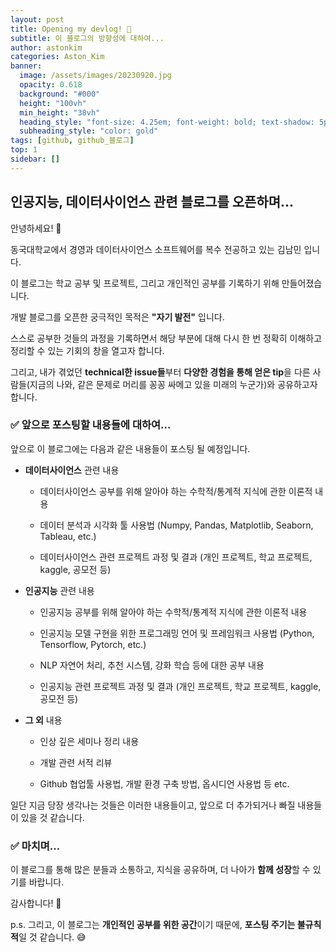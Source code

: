 ```yaml
---
layout: post
title: Opening my devlog! 🎉
subtitle: 이 블로그의 방향성에 대하여...
author: astonkim
categories: Aston_Kim
banner:
  image: /assets/images/20230920.jpg
  opacity: 0.618
  background: "#000"
  height: "100vh"
  min_height: "38vh"
  heading_style: "font-size: 4.25em; font-weight: bold; text-shadow: 5px 6px 5px black;"
  subheading_style: "color: gold"
tags: [github, github_블로그]
top: 1
sidebar: []
---
```


## 인공지능, 데이터사이언스 관련 블로그를 오픈하며...


안녕하세요! 👋

동국대학교에서 경영과 데이터사이언스 소프트웨어를 복수 전공하고 있는 김남민 입니다.

이 블로그는 학교 공부 및 프로젝트, 그리고 개인적인 공부를 기록하기 위해 만들어졌습니다.

개발 블로그를 오픈한 궁극적인 목적은 **"자기 발전"** 입니다.

스스로 공부한 것들의 과정을 기록하면서 해당 부분에 대해 다시 한 번 정확히 이해하고 정리할 수 있는 기회의 창을 열고자 합니다.

그리고, 내가 겪었던 **technical한 issue들**부터 **다양한 경험을 통해 얻은 tip**을 다른 사람들(지금의 나와, 같은 문제로 머리를 꽁꽁 싸메고 있을 미래의 누군가)와 공유하고자 합니다.


### ✅ 앞으로 포스팅할 내용들에 대하여...


앞으로 이 블로그에는 다음과 같은 내용들이 포스팅 될 예정입니다.

- **데이터사이언스** 관련 내용

  - 데이터사이언스 공부를 위해 알아야 하는 수학적/통계적 지식에 관한 이론적 내용

  - 데이터 분석과 시각화 툴 사용법 (Numpy, Pandas, Matplotlib, Seaborn, Tableau, etc.)

  - 데이터사이언스 관련 프로젝트 과정 및 결과 (개인 프로젝트, 학교 프로젝트, kaggle, 공모전 등)


- **인공지능** 관련 내용

  - 인공지능 공부를 위해 알아야 하는 수학적/통계적 지식에 관한 이론적 내용

  - 인공지능 모델 구현을 위한 프로그래밍 언어 및 프레임워크 사용법 (Python, Tensorflow, Pytorch, etc.)

  - NLP 자연어 처리, 추천 시스템, 강화 학습 등에 대한 공부 내용

  - 인공지능 관련 프로젝트 과정 및 결과 (개인 프로젝트, 학교 프로젝트, kaggle, 공모전 등)


- **그 외** 내용

  - 인상 깊은 세미나 정리 내용

  - 개발 관련 서적 리뷰

  - Github 협업툴 사용법, 개발 환경 구축 방법, 옵시디언 사용법 등 etc.


일단 지금 당장 생각나는 것들은 이러한 내용들이고, 앞으로 더 추가되거나 빠질 내용들이 있을 것 같습니다.


### ✅ 마치며...


이 블로그를 통해 많은 분들과 소통하고, 지식을 공유하며, 더 나아가 **함께 성장**할 수 있기를 바랍니다.

감사합니다! 🙏

p.s. 그리고, 이 블로그는 **개인적인 공부를 위한 공간**이기 때문에, **포스팅 주기는 불규칙적**일 것 같습니다. 😅